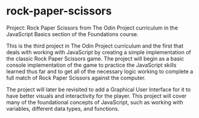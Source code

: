 # rock-paper-scissors
Project: Rock Paper Scissors from The Odin Project curriculum in the
JavaScript Basics section of the Foundations course.

This is the third project in The Odin Project curriculum and the first
that deals with working with JavaScript by creating a simple
implementation of the classic Rock Paper Scissors game. The project
will begin as a basic console implementation of the game to practice
the JavaScript skills learned thus far and to get all of the necessary
logic working to complete a full match of Rock Paper Scissors against
the computer.

The project will later be revisited to add a Graphical User Interface
for it to have better visuals and interactivity for the player. This
project will cover many of the foundational concepts of JavaScript,
such as working with variables, different data types, and functions.
